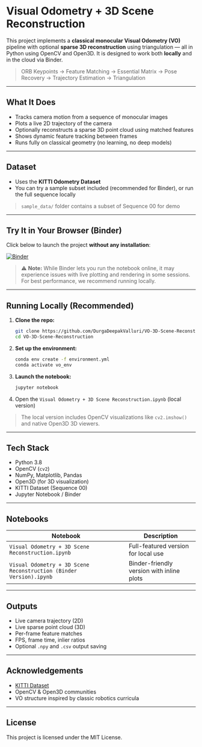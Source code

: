 # Visual Odometry + 3D Scene Reconstruction

This project implements a **classical monocular Visual Odometry (VO)** pipeline with optional **sparse 3D reconstruction** using triangulation — all in Python using OpenCV and Open3D. It is designed to work both **locally** and in the cloud via Binder.

> ORB Keypoints → Feature Matching → Essential Matrix → Pose Recovery → Trajectory Estimation → Triangulation

---

## What It Does

- Tracks camera motion from a sequence of monocular images  
- Plots a live 2D trajectory of the camera  
- Optionally reconstructs a sparse 3D point cloud using matched features  
- Shows dynamic feature tracking between frames  
- Runs fully on classical geometry (no learning, no deep models)

---

## Dataset

- Uses the **KITTI Odometry Dataset**  
- You can try a sample subset included (recommended for Binder), or run the full sequence locally

> `sample_data/` folder contains a subset of Sequence 00 for demo

---

## Try It in Your Browser (Binder)

Click below to launch the project **without any installation**:

[![Binder](https://mybinder.org/badge_logo.svg)](https://mybinder.org/v2/gh/DurgaDeepakValluri/VO-3D-Scene-Reconstruction/HEAD?urlpath=tree/Visual%20Odometry%20%2B%203D%20Scene%20Reconstruction%20%28Binder%20Version%29.ipynb)

> ⚠️ **Note:** While Binder lets you run the notebook online, it may experience issues with live plotting and rendering in some sessions. For best performance, we recommend running locally.

---

## Running Locally (Recommended)

1. **Clone the repo:**
   ```bash
   git clone https://github.com/DurgaDeepakValluri/VO-3D-Scene-Reconstruction.git
   cd VO-3D-Scene-Reconstruction
   ```

2. **Set up the environment:**
   ```bash
   conda env create -f environment.yml
   conda activate vo_env
   ```

3. **Launch the notebook:**
   ```bash
   jupyter notebook
   ```

4. Open the `Visual Odometry + 3D Scene Reconstruction.ipynb` (local version)

> The local version includes OpenCV visualizations like `cv2.imshow()` and native Open3D 3D viewers.

---

## Tech Stack

- Python 3.8  
- OpenCV (`cv2`)  
- NumPy, Matplotlib, Pandas  
- Open3D (for 3D visualization)  
- KITTI Dataset (Sequence 00)  
- Jupyter Notebook / Binder

---

## Notebooks

| Notebook                                             | Description                                 |
|------------------------------------------------------|---------------------------------------------|
| `Visual Odometry + 3D Scene Reconstruction.ipynb`    | Full-featured version for local use         |
| `Visual Odometry + 3D Scene Reconstruction (Binder Version).ipynb` | Binder-friendly version with inline plots  |

---

## Outputs

- Live camera trajectory (2D)  
- Live sparse point cloud (3D)  
- Per-frame feature matches  
- FPS, frame time, inlier ratios  
- Optional `.npy` and `.csv` output saving

---

## Acknowledgements

- [KITTI Dataset](http://www.cvlibs.net/datasets/kitti/)
- OpenCV & Open3D communities
- VO structure inspired by classic robotics curricula

---

## License

This project is licensed under the MIT License.
```
